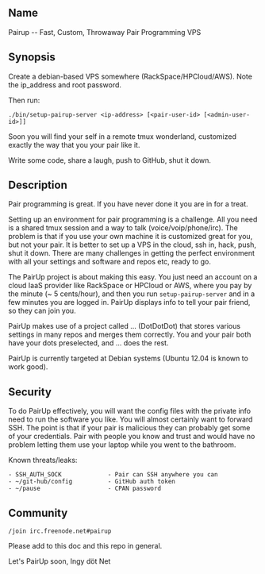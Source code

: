 ## Name

Pairup -- Fast, Custom, Throwaway Pair Programming VPS

## Synopsis

Create a debian-based VPS somewhere (RackSpace/HPCloud/AWS). Note the
ip_address and root password.

Then run:

    ./bin/setup-pairup-server <ip-address> [<pair-user-id> [<admin-user-id>]]

Soon you will find your self in a remote tmux wonderland, customized exactly
the way that you your pair like it.

Write some code, share a laugh, push to GitHub, shut it down.

## Description

Pair programming is great. If you have never done it you are in for a treat.

Setting up an environment for pair programming is a challenge. All you need is
a shared tmux session and a way to talk (voice/voip/phone/irc). The problem is
that if you use your own machine it is customized great for you, but not your
pair. It is better to set up a VPS in the cloud, ssh in, hack, push, shut it
down. There are many challenges in getting the perfect environment with all
your settings and software and repos etc, ready to go.

The PairUp project is about making this easy. You just need an account on a
cloud IaaS provider like RackSpace or HPCloud or AWS, where you pay by the
minute (~ 5 cents/hour), and then you run `setup-pairup-server` and in a few
minutes you are logged in. PairUp displays info to tell your pair friend, so
they can join you.

PairUp makes use of a project called ... (DotDotDot) that stores various
settings in many repos and merges them correctly. You and your pair both have
your dots preselected, and ... does the rest.

PairUp is currently targeted at Debian systems (Ubuntu 12.04 is known to work
good).

## Security

To do PairUp effectively, you will want the config files with the private info
need to run the software you like. You will almost certainly want to forward
SSH. The point is that if your pair is malicious they can probably get some of
your credentials. Pair with people you know and trust and would have no problem
letting them use your laptop while you went to the bathroom.

Known threats/leaks:

    - SSH_AUTH_SOCK             - Pair can SSH anywhere you can
    - ~/git-hub/config          - GitHub auth token
    - ~/pause                   - CPAN password

## Community

    /join irc.freenode.net#pairup

Please add to this doc and this repo in general.

Let's PairUp soon, Ingy döt Net

